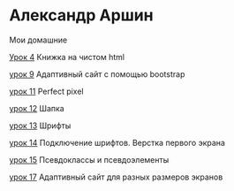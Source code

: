 # Александр Аршин
Мои домашние 

[Урок 4](https://github.com/Skraipy/Skraipy.github.io/tree/main/lesson_4 "книжка") Книжка на чистом html 

[урок 9](https://github.com/Skraipy/Skraipy.github.io/tree/main/lesson_9/src) Адаптивный сайт с помощью bootstrap

[урок 11](https://github.com/Skraipy/Skraipy.github.io/tree/main/lesson_13) Perfect pixel

[урок 12](https://skraipy.github.io/lesson_14/src/index) Шапка

[урок 13](https://skraipy.github.io/lesson_15/index.html) Шрифты

[урок 14](https://skraipy.github.io/lesson_16/src/index.html) Подключение шрифтов. Верстка первого экрана

[урок 15](https://skraipy.github.io/15/index.html) Псевдоклассы и псевдоэлементы

[урок 17](https://Skraipy.github.io/lesson-17/src/index.html) Адаптивный сайт для разных размеров экранов 
